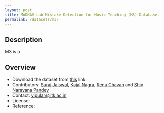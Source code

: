 ```yaml
---
layout: post
title: MADHAV Lab Mistake Detection for Music Teaching (M3) Database.
permalink: /datasets/m3/
---
```


## Description

M3 is a 



## Overview

  - Download the dataset from [this](https://onedrive.com) link.
  - Contributors: [Suraj Jaiswal](https://madhavlab.github.io/team/jsuraj), [Kajal Nagra](https://madhavlab.github.io/team/kajalheer), [Renu Chavan](https://madhavlab.github.io/team/renuch) and [Shiv Narayana Pandey](https://madhavlab.github.io/team/shivnp)
  - Contact: [vipular@iitk.ac.in](mailto:vipular@iitk.ac.in)
  - License:
  - Reference:

```bibtex

```
